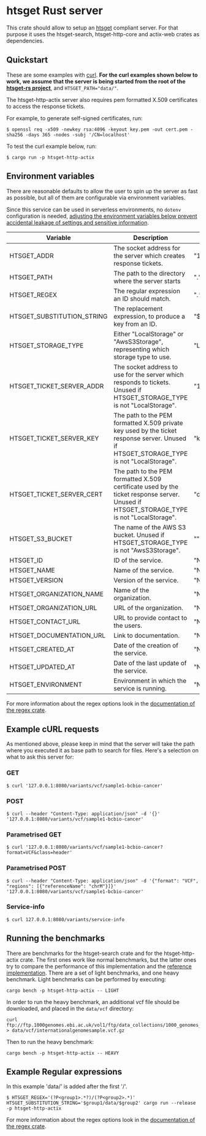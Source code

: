 # htsget Rust server
This crate should allow to setup an [htsget](http://samtools.github.io/hts-specs/htsget.html) compliant server. For that purpose it uses the htsget-search, htsget-http-core and actix-web crates as dependencies.

## Quickstart 

These are some examples with [curl](https://github.com/curl/curl). **For the curl examples shown 
below to work, we assume that the server is being started from the root of
the [htsget-rs project](https://github.com/umccr/htsget-rs)**, and `HTSGET_PATH="data/"`.

The htsget-http-actix server also requires pem formatted X.509 certificates to access the response tickets.

For example, to generate self-signed certificates, run:

```shell
$ openssl req -x509 -newkey rsa:4096 -keyout key.pem -out cert.pem -sha256 -days 365 -nodes -subj '/CN=localhost'
```

To test the curl example below, run:

```shell
$ cargo run -p htsget-http-actix
```



## Environment variables 

There are reasonable defaults to allow the user to spin up the server as fast as possible, but all of them are configurable via environment variables.

Since this service can be used in serverless environments, no `dotenv` configuration is needed, [adjusting the environment variables below prevent accidental leakage of settings and sensitive information](https://medium.com/@softprops/configuration-envy-a09584386705).

| Variable                   | Description                                                                                                                              | Default          |
|----------------------------|------------------------------------------------------------------------------------------------------------------------------------------|------------------|
| HTSGET_ADDR                | The socket address for the server which creates response tickets.                                                                        | "127.0.0.1:8080" |
| HTSGET_PATH                | The path to the directory where the server starts                                                                                        | "."              | 
| HTSGET_REGEX               | The regular expression an ID should match.                                                                                               | ".*"             |
| HTSGET_SUBSTITUTION_STRING | The replacement expression, to produce a key from an ID.                                                                                 | "$0"             |
| HTSGET_STORAGE_TYPE        | Either "LocalStorage" or "AwsS3Storage", representing which storage type to use.                                                         | "LocalStorage"   |
| HTSGET_TICKET_SERVER_ADDR  | The socket address to use for the server which responds to tickets. Unused if HTSGET_STORAGE_TYPE is not "LocalStorage".                 | "127.0.0.1:8081" |
| HTSGET_TICKET_SERVER_KEY   | The path to the PEM formatted X.509 private key used by the ticket response server. Unused if HTSGET_STORAGE_TYPE is not "LocalStorage". | "key.pem"        |
| HTSGET_TICKET_SERVER_CERT  | The path to the PEM formatted X.509 certificate used by the ticket response server. Unused if HTSGET_STORAGE_TYPE is not "LocalStorage". | "cert.pem"       |
| HTSGET_S3_BUCKET           | The name of the AWS S3 bucket. Unused if HTSGET_STORAGE_TYPE is not "AwsS3Storage".                                                      | ""               |
| HTSGET_ID                  | ID of the service.                                                                                                                       | "None"           |
| HTSGET_NAME                | Name of the service.                                                                                                                     | "None"           |
| HTSGET_VERSION             | Version of the service.                                                                                                                  | "None"           |
| HTSGET_ORGANIZATION_NAME   | Name of the organization.                                                                                                                | "None"           |
| HTSGET_ORGANIZATION_URL    | URL of the organization.                                                                                                                 | "None"           |
| HTSGET_CONTACT_URL         | URL to provide contact to the users.                                                                                                     | "None"           |
| HTSGET_DOCUMENTATION_URL   | Link to documentation.                                                                                                                   | "None"           |
| HTSGET_CREATED_AT          | Date of the creation of the service.                                                                                                     | "None"           |
| HTSGET_UPDATED_AT          | Date of the last update of the service.                                                                                                  | "None"           |
| HTSGET_ENVIRONMENT         | Environment in which the service is running.                                                                                             | "None"           |
For more information about the regex options look in the [documentation of the regex crate](https://docs.rs/regex/).

## Example cURL requests

As mentioned above, please keep in mind that the server will take the path where you executed it as base path to search for files. Here's a selection on what to ask this server for:

### GET

```shell
$ curl '127.0.0.1:8080/variants/vcf/sample1-bcbio-cancer'
```

### POST

```shell
$ curl --header "Content-Type: application/json" -d '{}' '127.0.0.1:8080/variants/vcf/sample1-bcbio-cancer'
```

### Parametrised GET

```shell
$ curl '127.0.0.1:8080/variants/vcf/sample1-bcbio-cancer?format=VCF&class=header'
```

### Parametrised POST

```shell
$ curl --header "Content-Type: application/json" -d '{"format": "VCF", "regions": [{"referenceName": "chrM"}]}' '127.0.0.1:8080/variants/vcf/sample1-bcbio-cancer'
```

### Service-info

```shell
$ curl 127.0.0.1:8080/variants/service-info
```

## Running the benchmarks
There are benchmarks for the htsget-search crate and for the htsget-http-actix crate. The first ones work like normal benchmarks, but the latter ones try to compare the performance of this implementation and the [reference implementation](https://github.com/ga4gh/htsget-refserver).
There are a set of light benchmarks, and one heavy benchmark. Light benchmarks can be performed by executing:

```
cargo bench -p htsget-http-actix -- LIGHT
```

In order to run the heavy benchmark, an additional vcf file should be downloaded, and placed in the `data/vcf` directory:

```
curl ftp://ftp.1000genomes.ebi.ac.uk/vol1/ftp/data_collections/1000_genomes_project/release/20190312_biallelic_SNV_and_INDEL/ALL.chr14.shapeit2_integrated_snvindels_v2a_27022019.GRCh38.phased.vcf.gz > data/vcf/internationalgenomesample.vcf.gz
```

Then to run the heavy benchmark:

```
cargo bench -p htsget-http-actix -- HEAVY
```

## Example Regular expressions
In this example 'data/' is added after the first '/'.
```shell
$ HTSGET_REGEX='(?P<group1>.*?)/(?P<group2>.*)' HTSGET_SUBSTITUTION_STRING='$group1/data/$group2' cargo run --release -p htsget-http-actix
```
For more information about the regex options look in the [documentation of the regex crate](https://docs.rs/regex/).